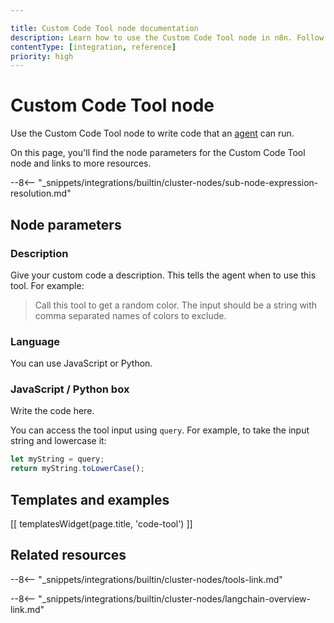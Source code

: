 ```yaml
---

title: Custom Code Tool node documentation
description: Learn how to use the Custom Code Tool node in n8n. Follow technical documentation to integrate Custom Code Tool node into your workflows.
contentType: [integration, reference]
priority: high
---
```


# Custom Code Tool node

Use the Custom Code Tool node to write code that an [agent](/glossary.md#ai-agent) can run.

On this page, you'll find the node parameters for the Custom Code Tool node and links to more resources.

--8<-- "_snippets/integrations/builtin/cluster-nodes/sub-node-expression-resolution.md"

## Node parameters

### Description

Give your custom code a description. This tells the agent when to use this tool. For example:

> Call this tool to get a random color. The input should be a string with comma separated names of colors to exclude.

### Language

You can use JavaScript or Python.

### JavaScript / Python box

Write the code here.

You can access the tool input using `query`. For example, to take the input string and lowercase it:

```js
let myString = query;
return myString.toLowerCase();
```

## Templates and examples

<!-- see https://www.notion.so/n8n/Pull-in-templates-for-the-integrations-pages-37c716837b804d30a33b47475f6e3780 -->
[[ templatesWidget(page.title, 'code-tool') ]]

## Related resources

--8<-- "_snippets/integrations/builtin/cluster-nodes/tools-link.md"

--8<-- "_snippets/integrations/builtin/cluster-nodes/langchain-overview-link.md"


